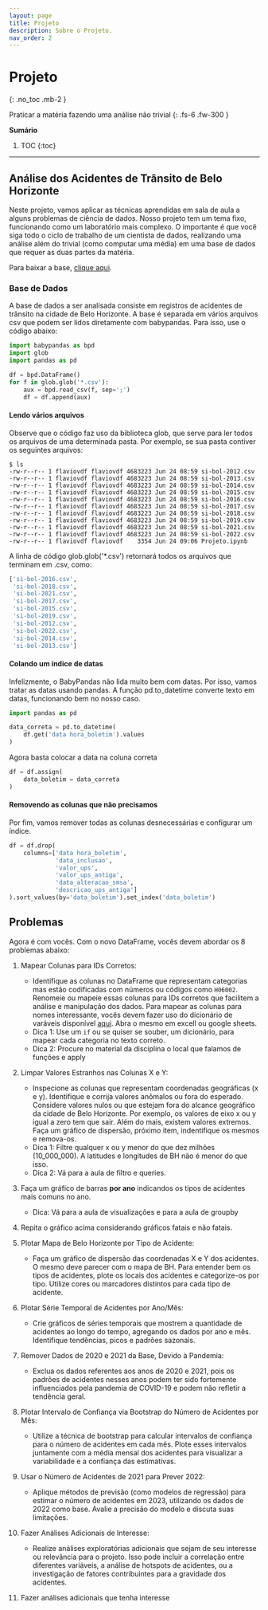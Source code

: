 ```yaml
---
layout: page
title: Projeto
description: Sobre o Projeto.
nav_order: 2
---
```


# Projeto

{: .no_toc .mb-2 }

Praticar a matéria fazendo uma análise não trivial
{: .fs-6 .fw-300 }

**Sumário**
1. TOC
{:toc}
---

## Análise dos Acidentes de Trânsito de Belo Horizonte

Neste projeto, vamos aplicar as técnicas aprendidas em sala de aula a alguns problemas de ciência de dados. Nosso projeto tem um tema fixo, funcionando como um laboratório mais complexo. O importante é que você siga todo o ciclo de trabalho de um cientista de dados, realizando uma análise além do trivial (como computar uma média) em uma base de dados que requer as duas partes da matéria.

Para baixar a base, [clique aqui](http://flaviovdf.io/fcd/assets/99-Projeto/dados.zip).

### Base de Dados

A base de dados a ser analisada consiste em registros de acidentes de trânsito na cidade de Belo Horizonte. A base é separada em vários arquivos csv que podem ser lidos diretamente com babypandas. Para isso, use o código abaixo:

```python
import babypandas as bpd
import glob
import pandas as pd

df = bpd.DataFrame()
for f in glob.glob('*.csv'):
    aux = bpd.read_csv(f, sep=';')
    df = df.append(aux)
```

#### Lendo vários arquivos

Observe que o código faz uso da biblioteca glob, que serve para ler todos os arquivos de uma determinada pasta. Por exemplo, se sua pasta contiver os seguintes arquivos:

```
$ ls
-rw-r--r-- 1 flaviovdf flaviovdf 4683223 Jun 24 08:59 si-bol-2012.csv
-rw-r--r-- 1 flaviovdf flaviovdf 4683223 Jun 24 08:59 si-bol-2013.csv
-rw-r--r-- 1 flaviovdf flaviovdf 4683223 Jun 24 08:59 si-bol-2014.csv
-rw-r--r-- 1 flaviovdf flaviovdf 4683223 Jun 24 08:59 si-bol-2015.csv
-rw-r--r-- 1 flaviovdf flaviovdf 4683223 Jun 24 08:59 si-bol-2016.csv
-rw-r--r-- 1 flaviovdf flaviovdf 4683223 Jun 24 08:59 si-bol-2017.csv
-rw-r--r-- 1 flaviovdf flaviovdf 4683223 Jun 24 08:59 si-bol-2018.csv
-rw-r--r-- 1 flaviovdf flaviovdf 4683223 Jun 24 08:59 si-bol-2019.csv
-rw-r--r-- 1 flaviovdf flaviovdf 4683223 Jun 24 08:59 si-bol-2021.csv
-rw-r--r-- 1 flaviovdf flaviovdf 4683223 Jun 24 08:59 si-bol-2022.csv
-rw-r--r-- 1 flaviovdf flaviovdf    3354 Jun 24 09:06 Projeto.ipynb
```
A linha de código glob.glob('*.csv') retornará todos os arquivos que terminam em .csv, como:

```python
['si-bol-2016.csv',
 'si-bol-2018.csv',
 'si-bol-2021.csv',
 'si-bol-2017.csv',
 'si-bol-2015.csv',
 'si-bol-2019.csv',
 'si-bol-2012.csv',
 'si-bol-2022.csv',
 'si-bol-2014.csv',
 'si-bol-2013.csv']
```

#### Colando um índice de datas 

Infelizmente, o BabyPandas não lida muito bem com datas. Por isso, vamos tratar as datas usando pandas. A função pd.to_datetime converte texto em datas, funcionando bem no nosso caso.

```python
import pandas as pd

data_correta = pd.to_datetime(
    df.get('data hora_boletim').values
)
```

Agora basta colocar a data na coluna correta

```python
df = df.assign(
    data_boletim = data_correta
)
```

#### Removendo as colunas que não precisamos

Por fim, vamos remover todas as colunas desnecessárias e configurar um índice.

```python
df = df.drop(
    columns=['data hora_boletim',
             'data_inclusao',
             'valor_ups',
             'valor_ups_antiga',
             'data_alteracao_smsa',
             'descricao_ups_antiga']
).sort_values(by='data_boletim').set_index('data_boletim')
```

## Problemas

Agora é com vocês. Com o novo DataFrame, vocês devem abordar os 8 problemas abaixo:

1. Mapear Colunas para IDs Corretos:
    - Identifique as colunas no DataFrame que representam categorias mas estão codificadas com números ou códigos como `H06002`. Renomeie ou mapeie essas colunas para IDs corretos que facilitem a análise e manipulação dos dados. Para mapear as colunas para nomes interessante, vocês devem fazer uso do dicionário de varáveis disponível [aqui](https://dados.pbh.gov.br/dataset/relacao-de-ocorrencias-de-acidentes-de-transito-com-vitima). Abra o mesmo em excell ou google sheets.
    - Dica 1: Use um `if` ou se quiser se souber, um dicionário, para mapear cada categoria no texto correto.
    - Dica 2: Procure no material da disciplina o local que falamos de funções e apply

1. Limpar Valores Estranhos nas Colunas X e Y:
    - Inspecione as colunas que representam coordenadas geográficas (x e y). Identifique e corrija valores anômalos ou fora do esperado. Considere valores nulos ou que estejam fora do alcance geográfico da cidade de Belo Horizonte. Por exemplo, os valores de eixo x ou y igual a zero tem que sair. Além do mais, existem valores extremos. Faça um gráfico de dispersão, próximo item, indentifique os mesmos e remova-os.
    - Dica 1: Filtre qualquer x ou y menor do que dez milhões (10_000_000). A latitudes e longitudes de BH não é menor do que isso.
    - Dica 2: Vá para a aula de filtro e queries.

1. Faça um gráfico de barras **por ano** indicandos os tipos de acidentes mais comuns no ano.
    - Dica: Vá para a aula de visualizações e para a aula de groupby

1. Repita o gráfico acima considerando gráficos fatais e não fatais.
    
1. Plotar Mapa de Belo Horizonte por Tipo de Acidente:
    - Faça um gráfico de dispersão das coordenadas X e Y dos acidentes. O mesmo deve parecer com o mapa de BH. Para entender bem os tipos de acidentes, plote os locais dos acidentes e categorize-os por tipo. Utilize cores ou marcadores distintos para cada tipo de acidente.
      
1. Plotar Série Temporal de Acidentes por Ano/Mês:
    - Crie gráficos de séries temporais que mostrem a quantidade de acidentes ao longo do tempo, agregando os dados por ano e mês. Identifique tendências, picos e padrões sazonais.
      
1. Remover Dados de 2020 e 2021 da Base, Devido à Pandemia:
    - Exclua os dados referentes aos anos de 2020 e 2021, pois os padrões de acidentes nesses anos podem ter sido fortemente influenciados pela pandemia de COVID-19 e podem não refletir a tendência geral.
      
1. Plotar Intervalo de Confiança via Bootstrap do Número de Acidentes por Mês:
    - Utilize a técnica de bootstrap para calcular intervalos de confiança para o número de acidentes em cada mês. Plote esses intervalos juntamente com a média mensal dos acidentes para visualizar a variabilidade e a confiança das estimativas.
      
1. Usar o Número de Acidentes de 2021 para Prever 2022:
    - Aplique métodos de previsão (como modelos de regressão) para estimar o número de acidentes em 2023, utilizando os dados de 2022 como base. Avalie a precisão do modelo e discuta suas limitações.
      
1. Fazer Análises Adicionais de Interesse:
    - Realize análises exploratórias adicionais que sejam de seu interesse ou relevância para o projeto. Isso pode incluir a correlação entre diferentes variáveis, a análise de hotspots de acidentes, ou a investigação de fatores contribuintes para a gravidade dos acidentes.
      
1. Fazer análises adicionais que tenha interesse
